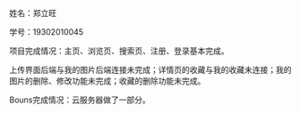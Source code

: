 姓名：郑立旺

学号：19302010045



项目完成情况：主页、浏览页、搜索页、注册、登录基本完成。

​	上传界面后端与我的图片后端连接未完成；详情页的收藏与我的收藏未连接；我的图片的删除、修改功能未完成；收藏的删除功能未完成。



Bouns完成情况：云服务器做了一部分。



